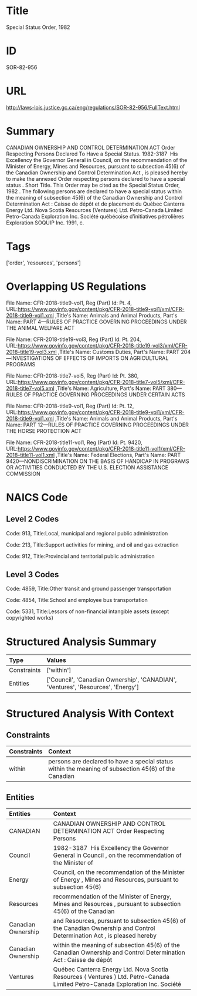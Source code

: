 # Title
Special Status Order, 1982


# ID
SOR-82-956

# URL
http://laws-lois.justice.gc.ca/eng/regulations/SOR-82-956/FullText.html


# Summary
CANADIAN OWNERSHIP AND CONTROL DETERMINATION ACT Order Respecting Persons Declared To Have a Special Status.
1982-3187  His Excellency the Governor General in Council, on the recommendation of the Minister of Energy, Mines and Resources, pursuant to subsection 45(6) of the  Canadian Ownership and Control Determination Act , is pleased hereby to make the annexed  Order respecting persons declared to have a special status .
Short Title.
This Order may be cited as the  Special Status Order, 1982 .
The following persons are declared to have a special status within the meaning of subsection 45(6) of the  Canadian Ownership and Control Determination Act : Caisse de dépôt et de placement du Québec Canterra Energy Ltd. Nova Scotia Resources (Ventures) Ltd. Petro-Canada Limited Petro-Canada Exploration Inc. Société québécoise d’initiatives pétrolières Exploration SOQUIP Inc. 1991, c.


# Tags
['order', 'resources', 'persons']


# Overlapping US Regulations
File Name: CFR-2018-title9-vol1, Reg (Part) Id: Pt. 4, URL:https://www.govinfo.gov/content/pkg/CFR-2018-title9-vol1/xml/CFR-2018-title9-vol1.xml
,Title's Name: Animals and Animal Products, Part's Name: PART 4—RULES OF PRACTICE GOVERNING PROCEEDINGS UNDER THE ANIMAL WELFARE ACT

File Name: CFR-2018-title19-vol3, Reg (Part) Id: Pt. 204, URL:https://www.govinfo.gov/content/pkg/CFR-2018-title19-vol3/xml/CFR-2018-title19-vol3.xml
,Title's Name: Customs Duties, Part's Name: PART 204—INVESTIGATIONS OF EFFECTS OF IMPORTS ON AGRICULTURAL PROGRAMS

File Name: CFR-2018-title7-vol5, Reg (Part) Id: Pt. 380, URL:https://www.govinfo.gov/content/pkg/CFR-2018-title7-vol5/xml/CFR-2018-title7-vol5.xml
,Title's Name: Agriculture, Part's Name: PART 380—RULES OF PRACTICE GOVERNING PROCEEDINGS UNDER CERTAIN ACTS

File Name: CFR-2018-title9-vol1, Reg (Part) Id: Pt. 12, URL:https://www.govinfo.gov/content/pkg/CFR-2018-title9-vol1/xml/CFR-2018-title9-vol1.xml
,Title's Name: Animals and Animal Products, Part's Name: PART 12—RULES OF PRACTICE GOVERNING PROCEEDINGS UNDER THE HORSE PROTECTION ACT

File Name: CFR-2018-title11-vol1, Reg (Part) Id: Pt. 9420, URL:https://www.govinfo.gov/content/pkg/CFR-2018-title11-vol1/xml/CFR-2018-title11-vol1.xml
,Title's Name: Federal Elections, Part's Name: PART 9420—NONDISCRIMINATION ON THE BASIS OF HANDICAP IN PROGRAMS OR ACTIVITIES CONDUCTED BY THE U.S. ELECTION ASSISTANCE COMMISSION




# NAICS Code
## Level 2 Codes
Code: 913, Title:Local, municipal and regional public administration

Code: 213, Title:Support activities for mining, and oil and gas extraction

Code: 912, Title:Provincial and territorial public administration




## Level 3 Codes
Code: 4859, Title:Other transit and ground passenger transportation

Code: 4854, Title:School and employee bus transportation

Code: 5331, Title:Lessors of non-financial intangible assets (except copyrighted works)







# Structured Analysis Summary
| Type        | Values                                                                           |
|:------------|:---------------------------------------------------------------------------------|
| Constraints | ['within']                                                                       |
| Entities    | ['Council', 'Canadian Ownership', 'CANADIAN', 'Ventures', 'Resources', 'Energy'] |


# Structured Analysis With Context
 


## Constraints
| Constraints   | Context                                                                                              |
|:--------------|:-----------------------------------------------------------------------------------------------------|
| within        | persons are declared to have a special status within the meaning of subsection 45(6) of the Canadian |


## Entities
| Entities           | Context                                                                                                                        |
|:-------------------|:-------------------------------------------------------------------------------------------------------------------------------|
| CANADIAN           | CANADIAN OWNERSHIP AND CONTROL DETERMINATION ACT Order Respecting Persons                                                      |
| Council            | 1982-3187  His Excellency the Governor General in  Council , on the recommendation of the Minister of                          |
| Energy             | Council, on the recommendation of the Minister of Energy , Mines and Resources, pursuant to subsection 45(6)                   |
| Resources          | recommendation of the Minister of Energy, Mines and Resources , pursuant to subsection 45(6) of the Canadian                   |
| Canadian Ownership | and Resources, pursuant to subsection 45(6) of the Canadian Ownership and Control Determination Act , is pleased hereby        |
| Canadian Ownership | within the meaning of subsection 45(6) of the Canadian Ownership and Control Determination Act : Caisse de dépôt               |
| Ventures           | Québec Canterra Energy Ltd. Nova Scotia Resources ( Ventures ) Ltd. Petro-Canada Limited Petro-Canada Exploration Inc. Société |


